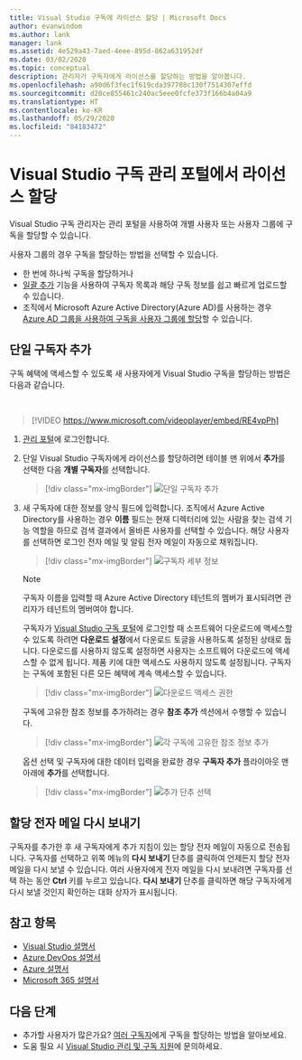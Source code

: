 ```yaml
---
title: Visual Studio 구독에 라이선스 할당 | Microsoft Docs
author: evanwindom
ms.author: lank
manager: lank
ms.assetid: 4e529a43-7aed-4eee-895d-862a631952df
ms.date: 03/02/2020
ms.topic: conceptual
description: 관리자가 구독자에게 라이선스를 할당하는 방법을 알아봅니다.
ms.openlocfilehash: a90d6f3fec1f619cda397788c130f7514307effd
ms.sourcegitcommit: d20ce855461c240ac5eee0fcfe373f166b4a04a9
ms.translationtype: HT
ms.contentlocale: ko-KR
ms.lasthandoff: 05/29/2020
ms.locfileid: "84183472"
---
```

# <a name="assign-licenses-in-the-visual-studio-subscriptions-administration-portal"></a>Visual Studio 구독 관리 포털에서 라이선스 할당
Visual Studio 구독 관리자는 관리 포털을 사용하여 개별 사용자 또는 사용자 그룹에 구독을 할당할 수 있습니다.

사용자 그룹의 경우 구독을 할당하는 방법을 선택할 수 있습니다.  
- 한 번에 하나씩 구독을 할당하거나
- [일괄 추가](assign-license-bulk.md) 기능을 사용하여 구독자 목록과 해당 구독 정보를 쉽고 빠르게 업로드할 수 있습니다.
- 조직에서 Microsoft Azure Active Directory(Azure AD)를 사용하는 경우 [Azure AD 그룹을 사용하여 구독을 사용자 그룹에 할당](https://docs.microsoft.com/visualstudio/subscriptions/assign-license-bulk#use-azure-active-directory-groups-to-assign-subscriptions)할 수 있습니다.  


## <a name="add-a-single-subscriber"></a>단일 구독자 추가
구독 혜택에 액세스할 수 있도록 새 사용자에게 Visual Studio 구독을 할당하는 방법은 다음과 같습니다.

<br>

> [!VIDEO https://www.microsoft.com/videoplayer/embed/RE4vpPh]


1. [관리 포털](https://manage.visualstudio.com)에 로그인합니다.
2. 단일 Visual Studio 구독자에게 라이선스를 할당하려면 테이블 맨 위에서 **추가**를 선택한 다음 **개별 구독자**를 선택합니다.
   > [!div class="mx-imgBorder"]
   > ![단일 구독자 추가](_img/assign-license-add/add-subscriber-individual.png)
3. 새 구독자에 대한 정보를 양식 필드에 입력합니다. 조직에서 Azure Active Directory를 사용하는 경우 **이름** 필드는 현재 디렉터리에 있는 사람을 찾는 검색 기능 역할을 하므로 검색 결과에서 올바른 사용자를 선택할 수 있습니다. 해당 사용자를 선택하면 로그인 전자 메일 및 알림 전자 메일이 자동으로 채워집니다.
   > [!div class="mx-imgBorder"]
   > ![구독자 세부 정보](_img/assign-license-add/subscriber-details.png)

    > [!NOTE]
    > 구독자 이름을 입력할 때 Azure Active Directory 테넌트의 멤버가 표시되려면 관리자가 테넌트의 멤버여야 합니다. 


    구독자가 [Visual Studio 구독 포털](https://my.visualstudio.com?wt.mc_id=o~msft~docs)에 로그인할 때 소프트웨어 다운로드에 액세스할 수 있도록 하려면 **다운로드 설정**에서 다운로드 토글을 사용하도록 설정된 상태로 둡니다. 다운로드를 사용하지 않도록 설정하면 사용자는 소프트웨어 다운로드에 액세스할 수 없게 됩니다.  제품 키에 대한 액세스도 사용하지 않도록 설정됩니다.  구독자는 구독에 포함된 다른 모든 혜택에 계속 액세스할 수 있습니다.
   > [!div class="mx-imgBorder"]
   > ![다운로드 액세스 권한](media/access-to-downloads.png)

    구독에 고유한 참조 정보를 추가하려는 경우 **참조 추가** 섹션에서 수행할 수 있습니다.
   > [!div class="mx-imgBorder"]
   > ![각 구독에 고유한 참조 정보 추가](media/add-subscriber-reference-notes.png)

    옵션 선택 및 구독자에 대한 데이터 입력을 완료한 경우 **구독자 추가** 플라이아웃 맨 아래에 **추가**를 선택합니다.
   > [!div class="mx-imgBorder"]
   > ![추가 단추 선택](media/add-button.png)

## <a name="resend-assignment-emails"></a>할당 전자 메일 다시 보내기
구독자를 추가한 후 새 구독자에게 추가 지침이 있는 할당 전자 메일이 자동으로 전송됩니다. 구독자를 선택하고 위쪽 메뉴의 **다시 보내기** 단추를 클릭하여 언제든지 할당 전자 메일을 다시 보낼 수 있습니다.  여러 사용자에게 전자 메일을 다시 보내려면 구독자를 선택 하는 동안 **Ctrl** 키를 누르고 있습니다.  **다시 보내기** 단추를 클릭하면 해당 구독자에게 다시 보낼 것인지 확인하는 대화 상자가 표시됩니다.  

## <a name="see-also"></a>참고 항목
- [Visual Studio 설명서](https://docs.microsoft.com/visualstudio/)
- [Azure DevOps 설명서](https://docs.microsoft.com/azure/devops/)
- [Azure 설명서](https://docs.microsoft.com/azure/)
- [Microsoft 365 설명서](https://docs.microsoft.com/microsoft-365/)


## <a name="next-steps"></a>다음 단계
- 추가할 사용자가 많은가요?  [여러 구독자](assign-license-bulk.md)에게 구독을 할당하는 방법을 알아보세요.
- 도움 필요 시  [Visual Studio 관리 및 구독 지원](https://visualstudio.microsoft.com/support/support-overview-vs)에 문의하세요.


